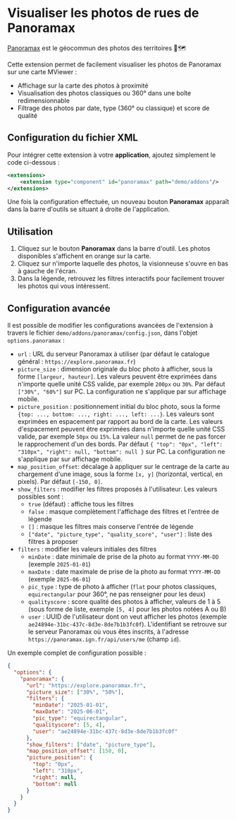 # Visualiser les photos de rues de Panoramax

[Panoramax](https://panoramax.fr/) est le géocommun des photos des territoires 📸🗺️

Cette extension permet de facilement visualiser les photos de Panoramax sur une carte MViewer :

- Affichage sur la carte des photos à proximité
- Visualisation des photos classiques ou 360° dans une boîte redimensionnable
- Filtrage des photos par date, type (360° ou classique) et score de qualité

## Configuration du fichier XML

Pour intégrer cette extension à votre **application**, ajoutez simplement le code ci-dessous :

```xml
<extensions>
    <extension type="component" id="panoramax" path="demo/addons"/>
</extensions>
```

Une fois la configuration effectuée, un nouveau bouton **Panoramax** apparaît dans la barre d'outils se situant à droite de l'application.

## Utilisation

1. Cliquez sur le bouton **Panoramax** dans la barre d'outil. Les photos disponibles s'affichent en orange sur la carte.
2. Cliquez sur n'importe laquelle des photos, la visionneuse s'ouvre en bas à gauche de l'écran.
3. Dans la légende, retrouvez les filtres interactifs pour facilement trouver les photos qui vous intéressent.

## Configuration avancée

Il est possible de modifier les configurations avancées de l'extension à travers le fichier `demo/addons/panoramax/config.json`, dans l'objet `options.panoramax` :

- `url` : URL du serveur Panoramax à utiliser (par défaut le catalogue général : `https://explore.panoramax.fr`)
- `picture_size` : dimension originale du bloc photo à afficher, sous la forme `[largeur, hauteur]`. Les valeurs peuvent être exprimées dans n'importe quelle unité CSS valide, par exemple `200px` ou `30%`. Par défaut `["30%", "60%"]` sur PC. La configuration ne s'applique par sur affichage mobile.
- `picture_position` : positionnement initial du bloc photo, sous la forme `{top: ..., bottom: ..., right: ..., left: ...}`. Les valeurs sont exprimées en espacement par rapport au bord de la carte. Les valeurs d'espacement peuvent être exprimées dans n'importe quelle unité CSS valide, par exemple `50px` ou `15%`. La valeur `null` permet de ne pas forcer le rapprochement d'un des bords. Par défaut `{ "top": "0px", "left": "310px", "right": null, "bottom": null }` sur PC. La configuration ne s'applique par sur affichage mobile.
- `map_position_offset`: décalage à appliquer sur le centrage de la carte au chargement d'une image, sous la forme `[x, y]` (horizontal, vertical, en pixels). Par défaut `[-150, 0]`.
- `show_filters` : modifier les filtres proposés à l'utilisateur. Les valeurs possibles sont :
  - `true` (défaut) : affiche tous les filtres
  - `false` : masque complètement l'affichage des filtres et l'entrée de légende
  - `[]` : masque les filtres mais conserve l'entrée de légende
  - `["date", "picture_type", "quality_score", "user"]` : liste des filtres à proposer
- `filters` : modifier les valeurs initiales des filtres
  - `minDate` : date minimale de prise de la photo au format `YYYY-MM-DD` (exemple `2025-01-01`)
  - `maxDate` : date maximale de prise de la photo au format `YYYY-MM-DD` (exemple `2025-06-01`)
  - `pic_type` : type de photo à afficher (`flat` pour photos classiques, `equirectangular` pour 360°, ne pas renseigner pour les deux)
  - `qualityscore` : score qualité des photos à afficher, valeurs de 1 à 5 (sous forme de liste, exemple `[5, 4]` pour les photos notées A ou B)
  - `user` : UUID de l'utilisateur dont on veut afficher les photos (exemple `ae24894e-31bc-437c-8d3e-8de7b1b3fc0f`). L'identifiant se retrouve sur le serveur Panoramax où vous êtes inscrits, à l'adresse `https://panoramax.ign.fr/api/users/me` (champ `id`).

Un exemple complet de configuration possible :

```json
{
  "options": {
    "panoramax": {
      "url": "https://explore.panoramax.fr",
      "picture_size": ["30%", "50%"],
      "filters": {
        "minDate": "2025-01-01",
        "maxDate": "2025-06-01",
        "pic_type": "equirectangular",
        "qualityscore": [5, 4],
        "user": "ae24894e-31bc-437c-8d3e-8de7b1b3fc0f"
      },
      "show_filters": ["date", "picture_type"],
      "map_position_offset": [150, 0],
      "picture_position": {
        "top": "0px",
        "left": "310px",
        "right": null,
        "bottom": null
      }
    }
  }
}
```
